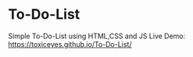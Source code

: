 # To-Do-List
Simple To-Do-List using HTML,CSS and JS
Live Demo: https://toxiceyes.github.io/To-Do-List/
